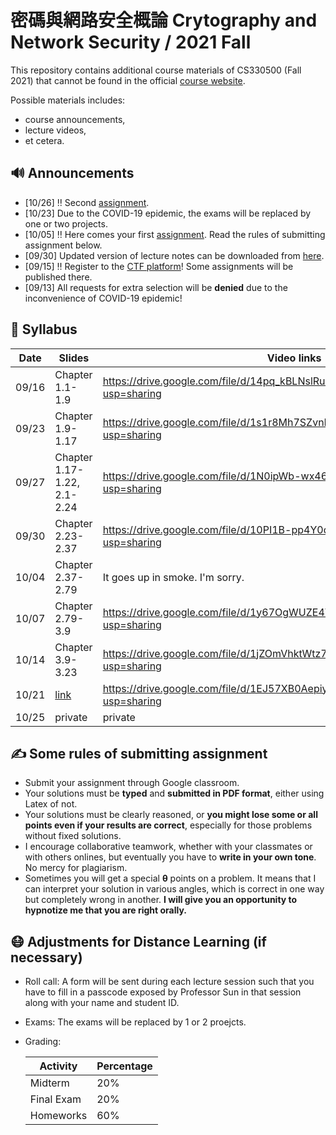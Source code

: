 # 密碼與網路安全概論 Crytography and Network Security / 2021 Fall

This repository contains additional course materials of CS330500 (Fall 2021) that cannot be found in
the official [course website](http://is.cs.nthu.edu.tw/course/2021Fall/CS330500/).

Possible materials includes:

* course announcements,
* lecture videos,
* et cetera.

## :loud_sound: Announcements
* [10/26] :bangbang: Second [assignment](https://classroom.google.com/u/0/c/NDAxOTA0MTA3Mjgw/a/NDIwMjk5ODQyMTEz/submissions/by-status/and-sort-last-name/all).
* [10/23] Due to the COVID-19 epidemic, the exams will be replaced by one or two projects.
* [10/05] :bangbang: Here comes your first [assignment](https://drive.google.com/drive/folders/1s1Z1DZ9yBS21Dspzr9P9X8rnAjNHFEj5?usp=sharing). Read the rules of submitting assignment below.
* [09/30] Updated version of lecture notes can be downloaded from [here](https://drive.google.com/drive/folders/1wlOaQ83yVOwZhJyqua4RYQK5_cU17yI3?usp=sharing).
* [09/15] :bangbang: Register to the [CTF platform](http://140.114.77.172:8000)! Some assignments will be published there.
* [09/13] All requests for extra selection will be **denied** due to the inconvenience of COVID-19 epidemic! 

## :date: Syllabus

Date  | Slides                    | Video links
------|---------------------------|-----------------
09/16 |Chapter 1.1-1.9            |https://drive.google.com/file/d/14pq_kBLNslRuQaGkmaGkx6fhW7YhuPIm/view?usp=sharing
09/23 |Chapter 1.9-1.17           |https://drive.google.com/file/d/1s1r8Mh7SZvnDa59lLMZ4Hm9TrR_Pi8kq/view?usp=sharing
09/27 |Chapter 1.17-1.22, 2.1-2.24|https://drive.google.com/file/d/1N0ipWb-wx46fjpFhxm3SwxDS8Z0AEzhL/view?usp=sharing
09/30 |Chapter 2.23-2.37          |https://drive.google.com/file/d/10PI1B-pp4Y0dX6AEg1QvpRC79OKiBFkx/view?usp=sharing
10/04 |Chapter 2.37-2.79          |It goes up in smoke. I'm sorry.
10/07 |Chapter 2.79-3.9           |https://drive.google.com/file/d/1y67OgWUZE4T4AiB7er-ysQIfqPAn3Pxq/view?usp=sharing
10/14 |Chapter 3.9-3.23           |https://drive.google.com/file/d/1jZOmVhktWtz7Wxvr7RWESckF4C_n8TRN/view?usp=sharing
10/21 |[link][1] |https://drive.google.com/file/d/1EJ57XB0Aepiy1IUvLT2AacGLKWklLy3E/view?usp=sharing
10/25 |private | private

[1]: https://docs.google.com/presentation/d/18DnmiEFp2wCimb3poV2H3UHCVwfyRenH/edit?usp=sharing&ouid=114358796057671861595&rtpof=true&sd=true

## ✍️ Some rules of submitting  assignment

* Submit your assignment through Google classroom.
* Your solutions must be **typed** and **submitted in PDF format**, either using Latex of not.
* Your solutions must be clearly reasoned, or **you might lose some or all points even if your results are correct**, especially for those problems without fixed solutions.
* I encourage collaborative teamwork, whether with your classmates or with others onlines, but eventually you have to **write in your own tone**. No mercy for plagiarism.
* Sometimes you will get a special **θ** points on a problem. It means that I can interpret your solution in various angles, which is correct in one way but completely wrong in another. **I will give you an opportunity to hypnotize me that you are right orally.**

## :mask: Adjustments for Distance Learning (if necessary)

* Roll call: A form will be sent during each lecture session such that you have to fill in a passcode exposed by Professor Sun in that session along with your name and student ID.
* Exams: The exams will be replaced by 1 or 2 proejcts.
* Grading:

  Activity | Percentage
  ---------|------------
  Midterm  | 20%  
  Final Exam | 20%
  Homeworks | 60% 
